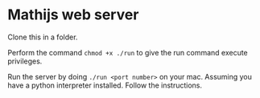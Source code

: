 # Mathijs web server

Clone this in a folder.

Perform the command `chmod +x ./run` to give the run command execute privileges.

Run the server by doing `./run <port number>` on your mac. Assuming you have a python interpreter installed. Follow the instructions.


